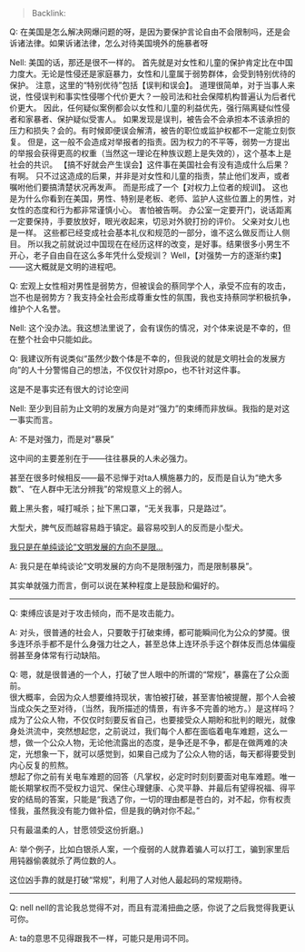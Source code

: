 > Backlink: 

Q: 在美国是怎么解决网爆问题的呀，是因为要保护言论自由不会限制吗，还是会诉诸法律。如果诉诸法律，怎么对待美国境外的施暴者呀

Nell: 美国的话，那还是很不一样的。 首先就是对女性和儿童的保护肯定比在中国力度大。无论是性侵还是家庭暴力，女性和儿童属于弱势群体，会受到特别优待的保护。 注意，这里的“特别优待”包括【误判和误会】。 道理很简单，对于当事人来说，性侵误判和事实性侵哪个代价更大？一般司法和社会保障机构普遍认为后者代价更大。 因此，任何疑似案例都会以女性和儿童的利益优先，强行隔离疑似性侵者和家暴者、保护疑似受害人。 如果发现是误判，被告会不会承担本不该承担的压力和损失？会的。有时候即便误会解清，被告的职位或监护权都不一定能立刻恢复。 但是，这一般不会造成对举报者的指责。因为权力的不平等，弱势一方提出的举报会获得更高的权重（当然这一理论在种族议题上是失效的），这个基本上是社会的共识。 【搞不好就会产生误会】这件事在美国社会有没有造成什么后果？有啊。 只不过这造成的后果，并非是对女性和儿童的指责，禁止他们发声，或者嘱咐他们要搞清楚状况再发声。 而是形成了一个【对权力上位者的规训】。 这也是为什么你看到在美国，男性、特别是老板、老师、监护人这些位置上的男性，对女性的态度和行为都非常谨慎小心。 害怕被告啊。 办公室一定要开门，说话距离一定要保持，手要放放好，眼光收起来，切忌对外貌打扮的评价。 父亲对女儿也是一样。 这些都已经变成社会基本礼仪和规范的一部分，谁不这么做反而让人侧目。 所以我之前就说过中国现在在经历这样的改变，是好事。结果很多小男生不开心，老子自由自在这么多年凭什么受规训？ Well，【对强势一方的逐渐约束】——这大概就是文明的进程吧。

Q: 宏观上女性相对男性是弱势方，但被误会的蔡同学个人，承受不应有的攻击，岂不也是弱势方？我支持全社会形成尊重女性的氛围，我也支持蔡同学积极抗争，维护个人名誉。

Nell: 这个没办法。我这想法里说了，会有误伤的情况，对个体来说是不幸的，但在整个社会中只能如此。

Q: 我建议所有说类似“虽然少数个体是不幸的，但我说的就是文明社会的发展方向”的人十分警惕自己的想法，不仅仅针对原po，也不针对这件事。

这是不是事实还有很大的讨论空间

Nell: 至少到目前为止文明的发展方向是对“强力”的束缚而非放纵。我指的是对这一事实而言。

A: 不是对强力，而是对“暴戾”

这中间的主要差别在于——往往暴戾的人未必强力。  

甚至在很多时候相反——最不忌惮于对ta人横施暴力的，反而是自认为“绝大多数”、“在人群中无法分辨我”的常规意义上的弱人。  

戴上黑头套，喊打喊杀；扯下黑口罩，“无关我事，只是路过”。  

大型犬，脾气反而越容易趋于镇定。最容易咬到人的反而是小型犬。

[我只是在单纯谈论“文明发展的方向不是限…](https://www.zhihu.com/pin/1313644096984731648)

A: 我只是在单纯谈论“文明发展的方向不是限制强力，而是限制暴戾”。  

其实单就强力而言，倒可以说在某种程度上是鼓励和偏好的。

---

Q: 束缚应该是对于攻击倾向，而不是攻击能力。

A: 对头，很普通的社会人，只要敢于打破束缚，都可能瞬间化为公众的梦魇。很多连环杀手都不是什么身强力壮之人，甚至总体上连环杀手这个群体反而总体偏瘦弱甚至身体常有行动缺陷。

Q: 嗯，就是很普通的一个人，打破了世人眼中的所谓的“常规”，暴露在了公众面前。  
很大概率，会因为众人想要维持现状，害怕被打破，甚至害怕被提醒，那个人会被当成众矢之至对待，（当然，我所描述的情景，有许多不完善的地方。）是这样吗？  
成为了公众人物，不仅仅时刻要反省自己，也要接受众人期盼和批判的眼光，就像身处洪流中，突然想起您，之前说过，我们每个人都在面临着电车难题，这么一想，做一个公众人物，无论他流露出的态度，是争还是不争，都是在做两难的决定，光想象一下，就可以感觉到，如果自己成为了公众人物的话，每天都得要受到内心反复的煎熬。  
想起了你之前有关电车难题的回答（凡掌权，必定时时刻刻要面对电车难题。唯一能长期掌权而不受权力诅咒、保住心理健康、心灵平静、并最后有望得祝福、得平安的结局的答案，只能是“我选了你，一切的理由都是苍白的，对不起，你有权责怪我，虽然我没有能力做补偿，但是我的确对你不起。”  

只有最温柔的人，甘愿领受这份折磨。)

A: 举个例子，比如白银杀人案，一个瘦弱的人就靠着骗人可以打工，骗到家里后用钝器偷袭就杀了两位数的人。  

这位凶手靠的就是打破“常规”，利用了人对他人最起码的常规期待。

---

Q: nell nell的言论我总觉得不对，而且有混淆扭曲之感，你说了之后我觉得我更认可你。

A: ta的意思不见得跟我不一样，可能只是用词不同。
